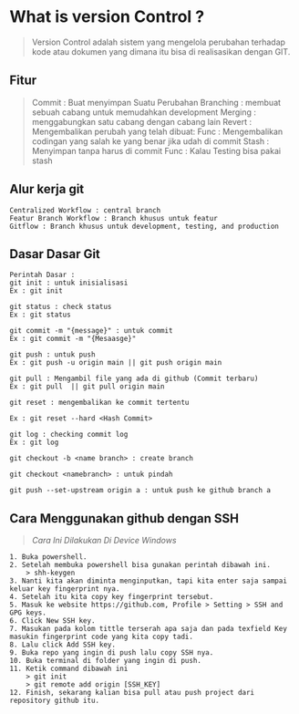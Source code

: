 # What is version Control ?

> Version Control adalah sistem yang mengelola perubahan terhadap kode atau dokumen yang dimana itu bisa di realisasikan dengan GIT.

## Fitur
>Commit : Buat menyimpan Suatu Perubahan 
>Branching : membuat sebuah cabang untuk memudahkan development
>Merging : menggabungkan satu cabang dengan cabang lain
>Revert : Mengembalikan perubah yang telah dibuat: 
Func : Mengembalikan codingan yang salah ke yang benar jika udah di commit
>Stash : Menyimpan tanpa harus di commit
Func : Kalau Testing bisa pakai stash

## Alur kerja git
```
Centralized Workflow : central branch
Featur Branch Workflow : Branch khusus untuk featur
Gitflow : Branch khusus untuk development, testing, and production
```

## Dasar Dasar Git 
```
Perintah Dasar :
git init : untuk inisialisasi
Ex : git init

git status : check status
Ex : git status

git commit -m "{message}" : untuk commit
Ex : git commit -m "{Mesaasge}"

git push : untuk push
Ex : git push -u origin main || git push origin main

git pull : Mengambil file yang ada di github (Commit terbaru)
Ex : git pull  || git pull origin main

git reset : mengembalikan ke commit tertentu

Ex : git reset --hard <Hash Commit>

git log : checking commit log
Ex : git log

git checkout -b <name branch> : create branch

git checkout <namebranch> : untuk pindah

git push --set-upstream origin a : untuk push ke github branch a

```


## Cara Menggunakan github dengan SSH
> _Cara Ini Dilakukan Di Device Windows_

```
1. Buka powershell.
2. Setelah membuka powershell bisa gunakan perintah dibawah ini.
    > shh-keygen
3. Nanti kita akan diminta menginputkan, tapi kita enter saja sampai keluar key fingerprint nya.
4. Setelah itu kita copy key fingerprint tersebut. 
5. Masuk ke website https://github.com, Profile > Setting > SSH and GPG keys.
6. Click New SSH key.
7. Masukan pada kolom tittle terserah apa saja dan pada texfield Key masukin fingerprint code yang kita copy tadi.
8. Lalu click Add SSH key.
9. Buka repo yang ingin di push lalu copy SSH nya.
10. Buka terminal di folder yang ingin di push.
11. Ketik command dibawah ini
    > git init
    > git remote add origin [SSH_KEY]
12. Finish, sekarang kalian bisa pull atau push project dari repository github itu. 
```